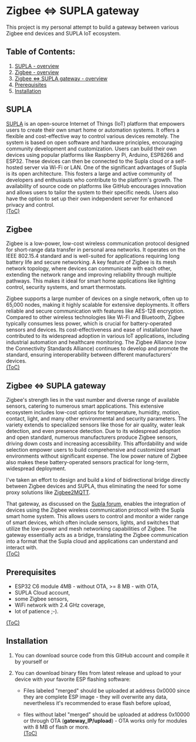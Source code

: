 # Zigbee <=> SUPLA gateway
This project is my personal attempt to build a gateway between various Zigbee end devices and SUPLA IoT ecosystem.

## Table of Contents:

1. [SUPLA - overview](#supla)
2. [Zigbee - overview](#zigbee)
3. [Zigbee <=> SUPLA gateway - overview](#zigbee--supla-gateway-1)
4. [Prerequisites](#prerequisites)
5. [Installation](#installation)

## SUPLA
[SUPLA](https://github.com/SUPLA)  is an open-source Internet of Things (IoT) platform that empowers users to create their own smart home or automation systems. It offers a flexible and cost-effective way to control various devices remotely. The system is based on open software and hardware principles, encouraging community development and customization. Users can build their own devices using popular platforms like Raspberry Pi, Arduino, ESP8266 and ESP32. These devices can then be connected to the Supla cloud or a self-hosted server via Wi-Fi or LAN.
One of the significant advantages of Supla is its open architecture. This fosters a large and active community of developers and enthusiasts who contribute to the platform's growth. The availability of source code on platforms like GitHub encourages innovation and allows users to tailor the system to their specific needs. Users also have the option to set up their own independent server for enhanced privacy and control.  
[(ToC)](#table-of-contents)
  
## Zigbee
Zigbee is a low-power, low-cost wireless communication protocol designed for short-range data transfer in personal area networks. It operates on the IEEE 802.15.4 standard and is well-suited for applications requiring long battery life and secure networking. A key feature of Zigbee is its mesh network topology, where devices can communicate with each other, extending the network range and improving reliability through multiple pathways. This makes it ideal for smart home applications like lighting control, security systems, and smart thermostats.
  
Zigbee supports a large number of devices on a single network, often up to 65,000 nodes, making it highly scalable for extensive deployments. It offers reliable and secure communication with features like AES-128 encryption. Compared to other wireless technologies like Wi-Fi and Bluetooth, Zigbee typically consumes less power, which is crucial for battery-operated sensors and devices. Its cost-effectiveness and ease of installation have contributed to its widespread adoption in various IoT applications, including industrial automation and healthcare monitoring. The Zigbee Alliance (now the Connectivity Standards Alliance) continues to develop and promote the standard, ensuring interoperability between different manufacturers' devices.  
[(ToC)](#table-of-contents)
  
## Zigbee <=> SUPLA gateway
Zigbee's strength lies in the vast number and diverse range of available sensors, catering to numerous smart applications. This extensive ecosystem includes low-cost options for temperature, humidity, motion, contact, light, and many other environmental and security parameters. The variety extends to specialized sensors like those for air quality, water leak detection, and even presence detection. Due to its widespread adoption and open standard, numerous manufacturers produce Zigbee sensors, driving down costs and increasing accessibility. This affordability and wide selection empower users to build comprehensive and customized smart environments without significant expense. The low power nature of Zigbee also makes these battery-operated sensors practical for long-term, widespread deployment.  
  
I've taken an effort to design and build a kind of bidirectional bridge directly between Zigbee devices and SUPLA, thus eliminating the need for some proxy solutions like [Zigbee2MQTT](https://www.zigbee2mqtt.io).

That gateway, as discussed on the [Supla forum](https://forum.supla.org/viewforum.php?f=127), enables the integration of devices using the Zigbee wireless communication protocol with the Supla smart home system. This allows users to control and monitor a wider range of smart devices, which often include sensors, lights, and switches that utilize the low-power and mesh networking capabilities of Zigbee. The gateway essentially acts as a bridge, translating the Zigbee communication into a format that the Supla cloud and applications can understand and interact with.  
[(ToC)](#table-of-contents)

## Prerequisites
- ESP32 C6 module 4MB - without OTA, >= 8 MB - with OTA,
- SUPLA Cloud account,
- some Zigbee sensors,
- WiFi network with 2.4 GHz coverage, 
- lot of patience ;-).
  
[(ToC)](#table-of-contents)

## Installation
1. You can download source code from this GitHub account and compile it by yourself or
   
2. You can download binary files from latest release and upload to your device with your favorite ESP flashing software:
   
   - Files labeled "merged" should be uploaded at address 0x0000 since they are complete ESP image - they will overwrite any data, nevertheless it's recommended to erase flash before upload,
     
   - files without label "merged" should be uploaded at address 0x10000 or through OTA (**gateway_IP/upload**) - OTA works only for modules with 8 MB of flash or more.  
[(ToC)](#table-of-contents)

